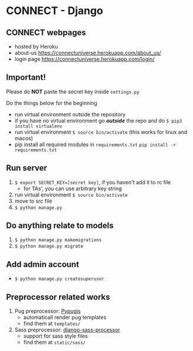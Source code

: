 # CONNECT - Django

## CONNECT webpages
- hosted by Heroku
- about-us   https://connectuniverse.herokuapp.com/about_us/
- login page https://connectuniverse.herokuapp.com/login/

## Important!
Please do **NOT** paste the secret key inside `settings.py`

Do the things below for the beginning

- run virtual environment outside the repository
- if you have no virtual environment go ***outside*** the repo and do `$ pip3 install virtualenv`
- run virtual environment `$ source bin/activate` (this works for linux and macos)
- pip install all required modules in `requirements.txt` `pip install -r requirements.txt`

## Run server
1. `$ export SECRET_KEY=[secret key]`, if you haven't add it to rc file
    - for TAs', you can use arbitrary key string
1. run virtual environment `$ source bin/activate`
2. move to src file
3. `$ python manage.py`

## Do anything relate to models
1. `$ python manage.py makemigrations`
2. `$ python manage.py migrate`

## Add admin account
- `$ python manage.py createsuperuser`

## Preprocessor related works
1. Pug preprocessor:  [Pypugjs](https://github.com/CamelotVG/pypugjs)
    - automaticall render pug templates
    - find them at `templates/`
2. Sass preprocessor: [django-sass-processor](https://github.com/jrief/django-sass-processor)
    - support for sass style files
    - find them at `static/sass/`